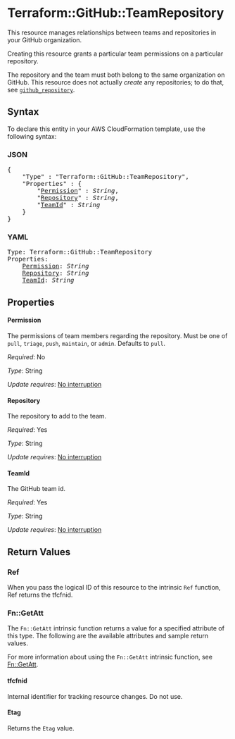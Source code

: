 # Terraform::GitHub::TeamRepository

This resource manages relationships between teams and repositories
in your GitHub organization.

Creating this resource grants a particular team permissions on a
particular repository.

The repository and the team must both belong to the same organization
on GitHub. This resource does not actually *create* any repositories;
to do that, see [`github_repository`](repository.html).

## Syntax

To declare this entity in your AWS CloudFormation template, use the following syntax:

### JSON

<pre>
{
    "Type" : "Terraform::GitHub::TeamRepository",
    "Properties" : {
        "<a href="#permission" title="Permission">Permission</a>" : <i>String</i>,
        "<a href="#repository" title="Repository">Repository</a>" : <i>String</i>,
        "<a href="#teamid" title="TeamId">TeamId</a>" : <i>String</i>
    }
}
</pre>

### YAML

<pre>
Type: Terraform::GitHub::TeamRepository
Properties:
    <a href="#permission" title="Permission">Permission</a>: <i>String</i>
    <a href="#repository" title="Repository">Repository</a>: <i>String</i>
    <a href="#teamid" title="TeamId">TeamId</a>: <i>String</i>
</pre>

## Properties

#### Permission

The permissions of team members regarding the repository.
Must be one of `pull`, `triage`, `push`, `maintain`, or `admin`. Defaults to `pull`.

_Required_: No

_Type_: String

_Update requires_: [No interruption](https://docs.aws.amazon.com/AWSCloudFormation/latest/UserGuide/using-cfn-updating-stacks-update-behaviors.html#update-no-interrupt)

#### Repository

The repository to add to the team.

_Required_: Yes

_Type_: String

_Update requires_: [No interruption](https://docs.aws.amazon.com/AWSCloudFormation/latest/UserGuide/using-cfn-updating-stacks-update-behaviors.html#update-no-interrupt)

#### TeamId

The GitHub team id.

_Required_: Yes

_Type_: String

_Update requires_: [No interruption](https://docs.aws.amazon.com/AWSCloudFormation/latest/UserGuide/using-cfn-updating-stacks-update-behaviors.html#update-no-interrupt)

## Return Values

### Ref

When you pass the logical ID of this resource to the intrinsic `Ref` function, Ref returns the tfcfnid.

### Fn::GetAtt

The `Fn::GetAtt` intrinsic function returns a value for a specified attribute of this type. The following are the available attributes and sample return values.

For more information about using the `Fn::GetAtt` intrinsic function, see [Fn::GetAtt](https://docs.aws.amazon.com/AWSCloudFormation/latest/UserGuide/intrinsic-function-reference-getatt.html).

#### tfcfnid

Internal identifier for tracking resource changes. Do not use.

#### Etag

Returns the <code>Etag</code> value.

